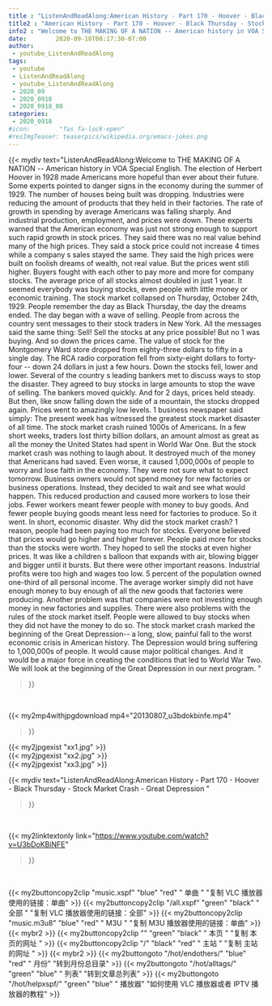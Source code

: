 ```yaml
---
title : "ListenAndReadAlong:American History - Part 170 - Hoover - Black Thursday - Stock Market Crash - Great Depression "
title2 : "American History - Part 170 - Hoover - Black Thursday - Stock Market Crash - Great Depression "
info2 : "Welcome to THE MAKING OF A NATION -- American history in VOA Special English. The election of Herbert Hoover in 1928 made Americans more hopeful than ever about their future. Some experts pointed to danger signs in the economy during the summer of 1929. The number of houses being built was dropping. Industries were reducing the amount of products that they held in their factories. The rate of growth in spending by average Americans was falling sharply. And industrial production, employment, and prices were down. These experts warned that the American economy was just not strong enough to support such rapid growth in stock prices. They said there was no real value behind many of the high prices. They said a stock price could not increase 4 times while a company s sales stayed the same. They said the high prices were built on foolish dreams of wealth, not real value. But the prices went still higher. Buyers fought with each other to pay more and more for company stocks. The average price of all stocks almost doubled in just 1 year. It seemed everybody was buying stocks, even people with little money or economic training. The stock market collapsed on Thursday, October 24th, 1929. People remember the day as  Black Thursday,  the day the dreams ended. The day began with a wave of selling. People from across the country sent messages to their stock traders in New York. All the messages said the same thing: Sell! Sell the stocks at any price possible! But no 1 was buying. And so down the prices came. The value of stock for the Montgomery Ward store dropped from eighty-three dollars to fifty in a single day. The RCA radio corporation fell from sixty-eight dollars to forty-four -- down 24 dollars in just a few hours. Down the stocks fell, lower and lower. Several of the country s leading bankers met to discuss ways to stop the disaster. They agreed to buy stocks in large amounts to stop the wave of selling. The bankers moved quickly. And for 2 days, prices held steady. But then, like snow falling down the side of a mountain, the stocks dropped again. Prices went to amazingly low levels. 1 business newspaper said simply:  The present week has witnessed the greatest stock market disaster of all time.  The stock market crash ruined 1000s of Americans. In a few short weeks, traders lost thirty billion dollars, an amount almost as great as all the money the United States had spent in World War One. But the stock market crash was nothing to laugh about. It destroyed much of the money that Americans had saved. Even worse, it caused 1,000,000s of people to worry and lose faith in the economy. They were not sure what to expect tomorrow. Business owners would not spend money for new factories or business operations. Instead, they decided to wait and see what would happen. This reduced production and caused more workers to lose their jobs. Fewer workers meant fewer people with money to buy goods. And fewer people buying goods meant less need for factories to produce. So it went. In short, economic disaster. Why did the stock market crash? 1 reason, people had been paying too much for stocks. Everyone believed that prices would go higher and higher forever. People paid more for stocks than the stocks were worth. They hoped to sell the stocks at even higher prices. It was like a children s balloon that expands with air, blowing bigger and bigger until it bursts. But there were other important reasons. Industrial profits were too high and wages too low. 5 percent of the population owned one-third of all personal income. The average worker simply did not have enough money to buy enough of all the new goods that factories were producing. Another problem was that companies were not investing enough money in new factories and supplies. There were also problems with the rules of the stock market itself. People were allowed to buy stocks when they did not have the money to do so. The stock market crash marked the beginning of the Great Depression-- a long, slow, painful fall to the worst economic crisis in American history. The Depression would bring suffering to 1,000,000s of people. It would cause major political changes. And it would be a major force in creating the conditions that led to World War Two. We will look at the beginning of the Great Depression in our next program. "
date:        2020-09-18T08:17:30-07:00
author:
 - youtube_ListenAndReadAlong
tags:
 - youtube
 - ListenAndReadAlong
 - youtube_ListenAndReadAlong
 - 2020_09
 - 2020_0918
 - 2020_0918_08
categories:
 - 2020_0918
#icon:        "fas fa-lock-open"
#resImgTeaser: teaserpics/wikipedia.org/emacs-jokes.png
---
```


{{< mydiv text="ListenAndReadAlong:Welcome to THE MAKING OF A NATION -- American history in VOA Special English. The election of Herbert Hoover in 1928 made Americans more hopeful than ever about their future. Some experts pointed to danger signs in the economy during the summer of 1929. The number of houses being built was dropping. Industries were reducing the amount of products that they held in their factories. The rate of growth in spending by average Americans was falling sharply. And industrial production, employment, and prices were down. These experts warned that the American economy was just not strong enough to support such rapid growth in stock prices. They said there was no real value behind many of the high prices. They said a stock price could not increase 4 times while a company s sales stayed the same. They said the high prices were built on foolish dreams of wealth, not real value. But the prices went still higher. Buyers fought with each other to pay more and more for company stocks. The average price of all stocks almost doubled in just 1 year. It seemed everybody was buying stocks, even people with little money or economic training. The stock market collapsed on Thursday, October 24th, 1929. People remember the day as  Black Thursday,  the day the dreams ended. The day began with a wave of selling. People from across the country sent messages to their stock traders in New York. All the messages said the same thing: Sell! Sell the stocks at any price possible! But no 1 was buying. And so down the prices came. The value of stock for the Montgomery Ward store dropped from eighty-three dollars to fifty in a single day. The RCA radio corporation fell from sixty-eight dollars to forty-four -- down 24 dollars in just a few hours. Down the stocks fell, lower and lower. Several of the country s leading bankers met to discuss ways to stop the disaster. They agreed to buy stocks in large amounts to stop the wave of selling. The bankers moved quickly. And for 2 days, prices held steady. But then, like snow falling down the side of a mountain, the stocks dropped again. Prices went to amazingly low levels. 1 business newspaper said simply:  The present week has witnessed the greatest stock market disaster of all time.  The stock market crash ruined 1000s of Americans. In a few short weeks, traders lost thirty billion dollars, an amount almost as great as all the money the United States had spent in World War One. But the stock market crash was nothing to laugh about. It destroyed much of the money that Americans had saved. Even worse, it caused 1,000,000s of people to worry and lose faith in the economy. They were not sure what to expect tomorrow. Business owners would not spend money for new factories or business operations. Instead, they decided to wait and see what would happen. This reduced production and caused more workers to lose their jobs. Fewer workers meant fewer people with money to buy goods. And fewer people buying goods meant less need for factories to produce. So it went. In short, economic disaster. Why did the stock market crash? 1 reason, people had been paying too much for stocks. Everyone believed that prices would go higher and higher forever. People paid more for stocks than the stocks were worth. They hoped to sell the stocks at even higher prices. It was like a children s balloon that expands with air, blowing bigger and bigger until it bursts. But there were other important reasons. Industrial profits were too high and wages too low. 5 percent of the population owned one-third of all personal income. The average worker simply did not have enough money to buy enough of all the new goods that factories were producing. Another problem was that companies were not investing enough money in new factories and supplies. There were also problems with the rules of the stock market itself. People were allowed to buy stocks when they did not have the money to do so. The stock market crash marked the beginning of the Great Depression-- a long, slow, painful fall to the worst economic crisis in American history. The Depression would bring suffering to 1,000,000s of people. It would cause major political changes. And it would be a major force in creating the conditions that led to World War Two. We will look at the beginning of the Great Depression in our next program. "
>}}
<br>


{{< my2mp4withjpgdownload mp4="20130807_u3bdokbinfe.mp4"
>}}

{{< my2jpgexist "xx1.jpg" >}}<br>
{{< my2jpgexist "xx2.jpg" >}}<br>
{{< my2jpgexist "xx3.jpg" >}}<br>



{{< mydiv text="ListenAndReadAlong:American History - Part 170 - Hoover - Black Thursday - Stock Market Crash - Great Depression "
>}}
<br>

{{< my2linktextonly link="https://www.youtube.com/watch?v=U3bDoKBiNFE"
>}}


<br>

{{< my2buttoncopy2clip "music.xspf"        "blue"   "red"    " 单曲 "  "复制 VLC 播放器使用的链接：单曲" >}} {{< my2buttoncopy2clip "/all.xspf"         "green"  "black"  " 全部 "  "复制 VLC 播放器使用的链接：全部" >}} {{< my2buttoncopy2clip "music.m3u8"        "blue"   "red"    " M3U  "    "复制 M3U 播放器使用的链接：单曲" >}} {{< mybr2 >}} {{< my2buttoncopy2clip ""                  "green"  "black"  " 本页 "    "复制 本页的网址 " >}} {{< my2buttoncopy2clip "/"                 "black"  "red"    " 主站 "    "复制 主站的网址 " >}} {{< mybr2 >}} {{< my2buttongoto      "/hot/endothers/"   "blue"   "red"    " 月份"   "转到月份总目录" >}} {{< my2buttongoto      "/hot/alltags/"     "green"  "blue"   " 列表"   "转到文章总列表" >}} {{< my2buttongoto      "/hot/helpxspf/"    "green"  "blue"   " 播放器" "如何使用 VLC 播放器或者 IPTV 播放器的教程" >}} 
